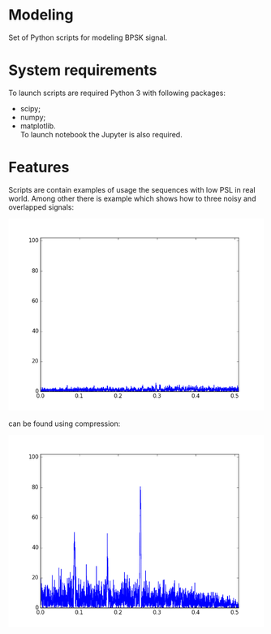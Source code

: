 Modeling
========
Set of Python scripts for modeling BPSK signal.



System requirements
===================
To launch scripts are required Python 3 with following packages:  
- scipy;  
- numpy;  
- matplotlib.  
To launch notebook the Jupyter is also required.



Features
========
Scripts are contain examples of usage the sequences with low PSL in real world.
Among other there is example which shows how to three noisy and overlapped signals:

![Noncompressed](Noncompressed.gif)

can be found using compression:

![Compressed](Compressed.gif)

